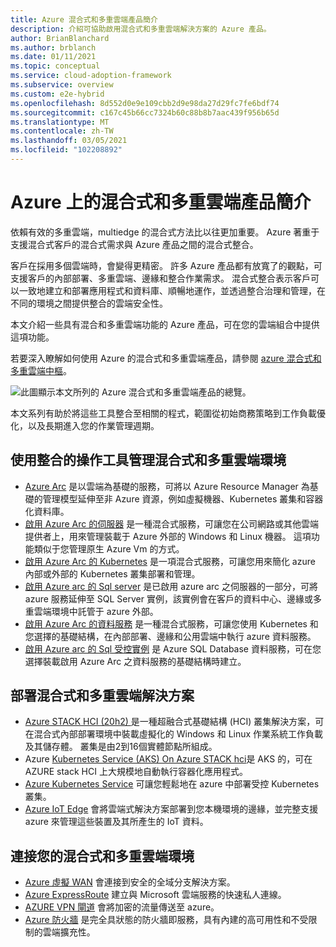 ```yaml
---
title: Azure 混合式和多重雲端產品簡介
description: 介紹可協助啟用混合式和多重雲端解決方案的 Azure 產品。
author: BrianBlanchard
ms.author: brblanch
ms.date: 01/11/2021
ms.topic: conceptual
ms.service: cloud-adoption-framework
ms.subservice: overview
ms.custom: e2e-hybrid
ms.openlocfilehash: 8d552d0e9e109cbb2d9e98da27d29fc7fe6bdf74
ms.sourcegitcommit: c167c45b66cc7324b60c88b8b7aac439f956b65d
ms.translationtype: MT
ms.contentlocale: zh-TW
ms.lasthandoff: 03/05/2021
ms.locfileid: "102208892"
---
```

# <a name="introduction-to-hybrid-and-multicloud-products-on-azure"></a>Azure 上的混合式和多重雲端產品簡介

依賴有效的多重雲端，multiedge 的混合式方法比以往更加重要。 Azure 著重于支援混合式客戶的混合式需求與 Azure 產品之間的混合式整合。

客戶在採用多個雲端時，會變得更精密。 許多 Azure 產品都有放寬了的觀點，可支援客戶的內部部署、多重雲端、邊緣和整合作業需求。 混合式整合表示客戶可以一致地建立和部署應用程式和資料庫、順暢地運作，並透過整合治理和管理，在不同的環境之間提供整合的雲端安全性。

本文介紹一些具有混合和多重雲端功能的 Azure 產品，可在您的雲端組合中提供這項功能。

若要深入瞭解如何使用 Azure 的混合式和多重雲端產品，請參閱 [azure 混合式和多重雲端中樞](/hybrid/)。

![此圖顯示本文所列的 Azure 混合式和多重雲端產品的總覽。](../../_images/hybrid/hybrid-hero-slide.png)

本文系列有助於將這些工具整合至相關的程式，範圍從初始商務策略到工作負載優化，以及長期進入您的作業管理週期。

## <a name="manage-hybrid-and-multicloud-environments-with-unified-operations-tools"></a>使用整合的操作工具管理混合式和多重雲端環境

- [Azure Arc](/azure/azure-arc/?toc=/azure/cloud-adoption-framework/toc.json&bc=/azure/cloud-adoption-framework/_bread/toc.json) 是以雲端為基礎的服務，可將以 Azure Resource Manager 為基礎的管理模型延伸至非 Azure 資源，例如虛擬機器、Kubernetes 叢集和容器化資料庫。
- [啟用 Azure Arc 的伺服器](/azure/azure-arc/servers/overview?toc=/azure/cloud-adoption-framework/toc.json&bc=/azure/cloud-adoption-framework/_bread/toc.json) 是一種混合式服務，可讓您在公司網路或其他雲端提供者上，用來管理裝載于 Azure 外部的 Windows 和 Linux 機器。 這項功能類似于您管理原生 Azure Vm 的方式。
- [啟用 Azure Arc 的 Kubernetes](/azure/azure-arc/kubernetes/overview?toc=/azure/cloud-adoption-framework/toc.json&bc=/azure/cloud-adoption-framework/_bread/toc.json) 是一項混合式服務，可讓您用來簡化 azure 內部或外部的 Kubernetes 叢集部署和管理。
- [啟用 Azure arc 的 Sql server](/sql/sql-server/azure-arc/overview?toc=/azure/cloud-adoption-framework/toc.json&bc=/azure/cloud-adoption-framework/_bread/toc.json) 是已啟用 azure arc 之伺服器的一部分，可將 azure 服務延伸至 SQL Server 實例，該實例會在客戶的資料中心、邊緣或多重雲端環境中託管于 azure 外部。
- [啟用 Azure Arc 的資料服務](/azure/azure-arc/data/overview?toc=/azure/cloud-adoption-framework/toc.json&bc=/azure/cloud-adoption-framework/_bread/toc.json) 是一種混合式服務，可讓您使用 Kubernetes 和您選擇的基礎結構，在內部部署、邊緣和公用雲端中執行 azure 資料服務。
- [啟用 Azure arc 的 Sql 受控實例](/azure/azure-arc/data/managed-instance-overview?toc=/azure/cloud-adoption-framework/toc.json&bc=/azure/cloud-adoption-framework/_bread/toc.json) 是 Azure SQL Database 資料服務，可在您選擇裝載啟用 Azure Arc 之資料服務的基礎結構時建立。

## <a name="deploy-hybrid-and-multicloud-solutions"></a>部署混合式和多重雲端解決方案

- [Azure STACK HCI (20h2) ](/azure-stack/hci/overview?toc=/azure/cloud-adoption-framework/toc.json&bc=/azure/cloud-adoption-framework/_bread/toc.json) 是一種超融合式基礎結構 (HCI) 叢集解決方案，可在混合式內部部署環境中裝載虛擬化的 Windows 和 Linux 作業系統工作負載及其儲存體。 叢集是由2到16個實體節點所組成。
- Azure [Kubernetes Service (AKS) On Azure STACK hci](/azure-stack/aks-hci/overview?toc=/azure/cloud-adoption-framework/toc.json&bc=/azure/cloud-adoption-framework/_bread/toc.json)是 AKS 的，可在 AZURE stack HCI 上大規模地自動執行容器化應用程式。
- [Azure Kubernetes Service](/azure/aks/intro-kubernetes?toc=/azure/cloud-adoption-framework/toc.json&bc=/azure/cloud-adoption-framework/_bread/toc.json) 可讓您輕鬆地在 azure 中部署受控 Kubernetes 叢集。
- [Azure IoT Edge](/azure/iot-edge/?toc=/azure/cloud-adoption-framework/toc.json&bc=/azure/cloud-adoption-framework/_bread/toc.json) 會將雲端式解決方案部署到您本機環境的邊緣，並完整支援 azure 來管理這些裝置及其所產生的 IoT 資料。

## <a name="connect-your-hybrid-and-multicloud-environments"></a>連接您的混合式和多重雲端環境

- [Azure 虛擬 WAN](/azure/virtual-wan/?toc=/azure/cloud-adoption-framework/toc.json&bc=/azure/cloud-adoption-framework/_bread/toc.json) 會連接到安全的全域分支解決方案。
- [Azure ExpressRoute](/azure/expressroute/?toc=/azure/cloud-adoption-framework/toc.json&bc=/azure/cloud-adoption-framework/_bread/toc.json) 建立與 Microsoft 雲端服務的快速私人連線。
- [AZURE VPN 閘道](/azure/vpn-gateway/vpn-gateway-about-vpngateways?toc=/azure/cloud-adoption-framework/toc.json&bc=/azure/cloud-adoption-framework/_bread/toc.json) 會將加密的流量傳送至 azure。
- [Azure 防火牆](/azure/firewall/overview?toc=/azure/cloud-adoption-framework/toc.json&bc=/azure/cloud-adoption-framework/_bread/toc.json) 是完全具狀態的防火牆即服務，具有內建的高可用性和不受限制的雲端擴充性。
